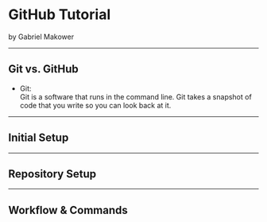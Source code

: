 # GitHub Tutorial

by Gabriel Makower 

---
## Git vs. GitHub
* Git:  
Git is a software that runs in the command line. Git takes a snapshot of code that you write so you can look back at it. 




---
## Initial Setup



---
## Repository Setup



---
## Workflow & Commands